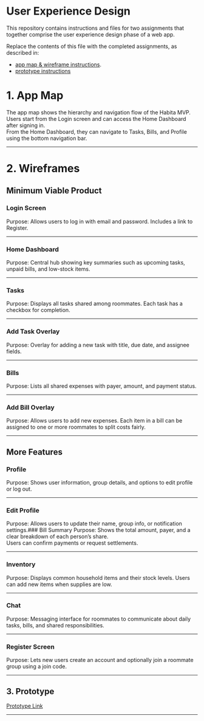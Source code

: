 # User Experience Design

This repository contains instructions and files for two assignments that together comprise the user experience design phase of a web app.

Replace the contents of this file with the completed assignments, as described in:

- [app map & wireframe instructions](instructions-0a-app-map-wireframes.md).
- [prototype instructions](instructions-0b-prototyping.md)



# 1. App Map

The app map shows the hierarchy and navigation flow of the Habita MVP.  
Users start from the Login screen and can access the Home Dashboard after signing in.  
From the Home Dashboard, they can navigate to Tasks, Bills, and Profile using the bottom navigation bar.

---

# 2. Wireframes

## Minimum Viable Product

### Login Screen
Purpose: Allows users to log in with email and password. Includes a link to Register.

---

### Home Dashboard
Purpose: Central hub showing key summaries such as upcoming tasks, unpaid bills, and low-stock items.

---

### Tasks
Purpose: Displays all tasks shared among roommates. Each task has a checkbox for completion.

---

### Add Task Overlay
Purpose: Overlay for adding a new task with title, due date, and assignee fields.

---

### Bills
Purpose: Lists all shared expenses with payer, amount, and payment status.

---

### Add Bill Overlay
Purpose: Allows users to add new expenses. Each item in a bill can be assigned to one or more roommates to split costs fairly.

---

## More Features
### Profile
Purpose: Shows user information, group details, and options to edit profile or log out.

---

### Edit Profile
Purpose: Allows users to update their name, group info, or notification settings.### Bill Summary
Purpose: Shows the total amount, payer, and a clear breakdown of each person’s share.  
Users can confirm payments or request settlements.

---

### Inventory
Purpose: Displays common household items and their stock levels. Users can add new items when supplies are low.

---

### Chat
Purpose: Messaging interface for roommates to communicate about daily tasks, bills, and shared responsibilities.

---

### Register Screen
Purpose: Lets new users create an account and optionally join a roommate group using a join code.

---

## 3. Prototype
[Prototype Link](https://www.figma.com/proto/9lgAQPMoD53RPM8WSDJSyH/Untitled?node-id=2-2&t=MxP2SuC24KWE6Rpg-1&scaling=scale-down&content-scaling=fixed&page-id=0%3A1&starting-point-node-id=2%3A2)

---

